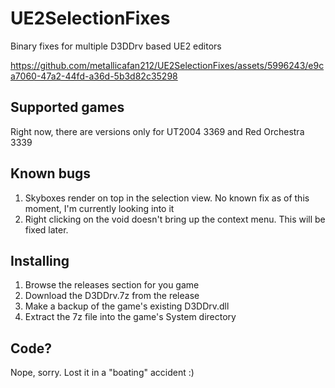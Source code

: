 # UE2SelectionFixes
Binary fixes for multiple D3DDrv based UE2 editors

https://github.com/metallicafan212/UE2SelectionFixes/assets/5996243/e9ca7060-47a2-44fd-a36d-5b3d82c35298

## Supported games
Right now, there are versions only for UT2004 3369 and Red Orchestra 3339

## Known bugs
1. Skyboxes render on top in the selection view. No known fix as of this moment, I'm currently looking into it
2. Right clicking on the void doesn't bring up the context menu. This will be fixed later.

## Installing
1. Browse the releases section for you game
2. Download the D3DDrv.7z from the release
3. Make a backup of the game's existing D3DDrv.dll
4. Extract the 7z file into the game's System directory

## Code?
Nope, sorry. Lost it in a "boating" accident :)
